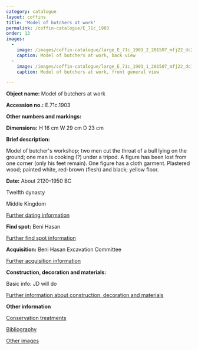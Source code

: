 ```yaml
---
category: catalogue
layout: coffins
title: 'Model of butchers at work'
permalink: /coffin-catalogue/E_71c_1903
order: 13
images: 
  -
    image: /images/coffin-catalogue/large_E_71c_1903_2_201507_mfj22_dc2.jpg
    caption: Model of butchers at work, back view 
  -
    image: /images/coffin-catalogue/large_E_71c_1903_1_201507_mfj22_dc1.jpg
    caption: Model of butchers at work, front general view

---
```


**Object name:** 
Model of butchers at work

**Accession no.:** 
E.71c.1903

**Other numbers and markings:**
<other numbers etc.>

**Dimensions:** 
H 16 cm
W 29 cm
D 23 cm

**Brief description:** 

Model of butcher's workshop; two men cut the throat of a bull lying on the ground; one man is cooking (?) under a tripod. A figure has been lost from one corner (only his feet remain). One figure has a cloth garment. Plastered wood; painted white, red-brown (flesh) and black; yellow floor.


**Date:**
About 2120–1950 BC

Twelfth dynasty

Middle Kingdom

[Further dating information](/catalogue_extras/E_71c_1903_dating)

**Find spot:**
Beni Hasan

[Further find spot information](/catalogue_extras/E_71c_1903_findspot)

**Acquisition:**
Beni Hasan Excavation Committee

[Further acquisition information](/catalogue_extras/E_71c_1903_acquisition)

**Construction, decoration and materials:**

Basic info: JD will do

[Further information about construction, decoration and materials](/catalogue_extras/E_71c_1903_materials)


**Other information**

[Conservation treatments](/catalogue_extras/E_71c_1903_conservation)

[Bibliography](/catalogue_extras/E_71c_1903_bibliography)

[Other images](/catalogue_extras/E_71c_1903_imagesheet)


